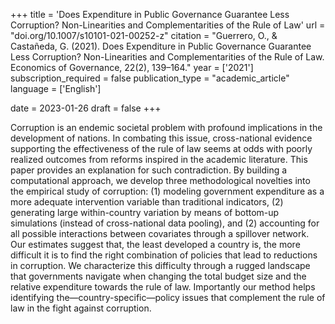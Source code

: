 +++
title = 'Does Expenditure in Public Governance Guarantee Less Corruption? Non-Linearities and Complementarities of the Rule of Law'
url = "doi.org/10.1007/s10101-021-00252-z"
citation = "Guerrero, O., &amp; Castañeda, G. (2021). Does Expenditure in Public Governance Guarantee Less Corruption? Non-Linearities and Complementarities of the Rule of Law. Economics of Governance, 22(2), 139–164."
year = ['2021']
subscription_required = false
publication_type = "academic_article"
language = ['English']


date = 2023-01-26
draft = false
+++

Corruption is an endemic societal problem with profound implications in the development of nations. In combating this issue, cross-national evidence supporting the effectiveness of the rule of law seems at odds with poorly realized outcomes from reforms inspired in the academic literature. This paper provides an explanation for such contradiction. By building a computational approach, we develop three methodological novelties into the empirical study of corruption: (1) modeling government expenditure as a more adequate intervention variable than traditional indicators, (2) generating large within-country variation by means of bottom-up simulations (instead of cross-national data pooling), and (2) accounting for all possible interactions between covariates through a spillover network. Our estimates suggest that, the least developed a country is, the more difficult it is to find the right combination of policies that lead to reductions in corruption. We characterize this difficulty through a rugged landscape that governments navigate when changing the total budget size and the relative expenditure towards the rule of law. Importantly our method helps identifying the—country-specific—policy issues that complement the rule of law in the fight against corruption.